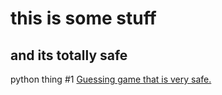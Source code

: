 # this is some stuff
## and its totally safe
python thing #1
[Guessing game that is very safe.](home.py)

